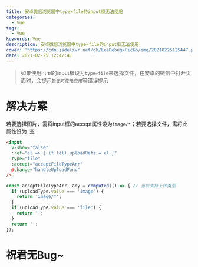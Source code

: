 ```yaml
---
title: 安卓微信浏览器中type=file的input框无法使用
categories:
  - Vue
tags:
  - Vue
keywords: Vue
description: 安卓微信浏览器中type=file的input框无法使用
cover: 'https://cdn.jsdelivr.net/gh/LeeDebug/PicGo/img/20210225125447.png'
date: 2021-02-25 12:47:41
---
```


> 如果使用html的input框设为`type=file`来选择文件，在安卓的微信中打开页面时，会提示`暂无可使用应用`等错误提示

# 解决方案

若要选择图片，需将input框的accept属性设为`image/*`；若要选择文件，需将此属性设为` `空

```html
<input
  v-show="false"
  :ref="el => { if (el) uploadRefs = el }"
  type="file"
  :accept="acceptFileTypeArr"
  @change="handleUploadFunc"
/>
```
```js
const acceptFileTypeArr: any = computed(() => { // 当前支持上传类型
  if (uploadType.value === 'image') {
    return 'image/*';
  }
  if (uploadType.value === 'file') {
    return '';
  }
  return '';
});
```


# 祝君无Bug~